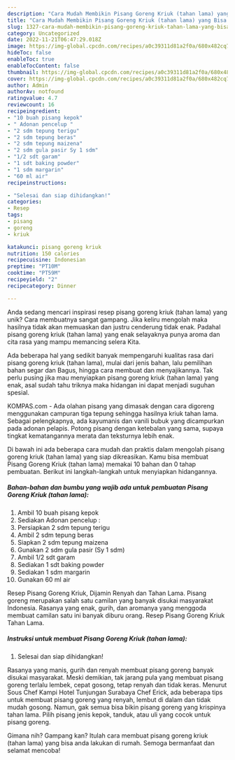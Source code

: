 ```yaml
---
description: "Cara Mudah Membikin Pisang Goreng Kriuk (tahan lama) yang Bisa Manjain Lidah"
title: "Cara Mudah Membikin Pisang Goreng Kriuk (tahan lama) yang Bisa Manjain Lidah"
slug: 1327-cara-mudah-membikin-pisang-goreng-kriuk-tahan-lama-yang-bisa-manjain-lidah
category: Uncategorized
date: 2022-11-21T06:47:29.018Z
image: https://img-global.cpcdn.com/recipes/a0c39311d81a2f0a/680x482cq70/pisang-goreng-kriuk-tahan-lama-foto-resep-utama.jpg
hideToc: false
enableToc: true
enableTocContent: false
thumbnail: https://img-global.cpcdn.com/recipes/a0c39311d81a2f0a/680x482cq70/pisang-goreng-kriuk-tahan-lama-foto-resep-utama.jpg
cover: https://img-global.cpcdn.com/recipes/a0c39311d81a2f0a/680x482cq70/pisang-goreng-kriuk-tahan-lama-foto-resep-utama.jpg
author: Admin
authorAv: notfound
ratingvalue: 4.7
reviewcount: 16
recipeingredient:
- "10 buah pisang kepok"
- " Adonan pencelup "
- "2 sdm tepung terigu"
- "2 sdm tepung beras"
- "2 sdm tepung maizena"
- "2 sdm gula pasir Sy 1 sdm"
- "1/2 sdt garam"
- "1 sdt baking powder"
- "1 sdm margarin"
- "60 ml air"
recipeinstructions:

- "Selesai dan siap dihidangkan!"
categories:
- Resep
tags:
- pisang
- goreng
- kriuk

katakunci: pisang goreng kriuk 
nutrition: 150 calories
recipecuisine: Indonesian
preptime: "PT10M"
cooktime: "PT59M"
recipeyield: "2"
recipecategory: Dinner

---
```





Anda sedang mencari inspirasi resep pisang goreng kriuk (tahan lama) yang unik? Cara membuatnya sangat gampang. Jika keliru mengolah maka hasilnya tidak akan memuaskan dan justru cenderung tidak enak. Padahal pisang goreng kriuk (tahan lama) yang enak selayaknya punya aroma dan cita rasa yang mampu memancing selera Kita.





Ada beberapa hal yang sedikit banyak mempengaruhi kualitas rasa dari pisang goreng kriuk (tahan lama), mulai dari jenis bahan, lalu pemilihan bahan segar dan Bagus, hingga cara membuat dan menyajikannya. Tak perlu pusing jika mau menyiapkan pisang goreng kriuk (tahan lama) yang enak,      asal sudah tahu triknya maka hidangan ini dapat menjadi suguhan spesial.














KOMPAS.com - Ada olahan pisang yang dimasak dengan cara digoreng menggunakan campuran tiga tepung sehingga hasilnya kriuk tahan lama. Sebagai pelengkapnya, ada kayumanis dan vanili bubuk yang dicampurkan pada adonan pelapis. Potong pisang dengan ketebalan yang sama, supaya tingkat kematangannya merata dan teksturnya lebih enak.






Di bawah ini ada beberapa cara mudah dan praktis dalam mengolah pisang goreng kriuk (tahan lama) yang siap dikreasikan. Kamu bisa membuat Pisang Goreng Kriuk (tahan lama) memakai 10 bahan dan 0 tahap pembuatan. Berikut ini langkah-langkah untuk menyiapkan hidangannya.

<!--inarticleads1-->

##### Bahan-bahan dan bumbu yang wajib ada untuk pembuatan Pisang Goreng Kriuk (tahan lama):

1. Ambil 10 buah pisang kepok
1. Sediakan  Adonan pencelup :
1. Persiapkan 2 sdm tepung terigu
1. Ambil 2 sdm tepung beras
1. Siapkan 2 sdm tepung maizena
1. Gunakan 2 sdm gula pasir (Sy 1 sdm)
1. Ambil 1/2 sdt garam
1. Sediakan 1 sdt baking powder
1. Sediakan 1 sdm margarin
1. Gunakan 60 ml air


Resep Pisang Goreng Kriuk, Dijamin Renyah dan Tahan Lama. Pisang goreng merupakan salah satu camilan yang banyak disukai masyarakat Indonesia. Rasanya yang enak, gurih, dan aromanya yang menggoda membuat camilan satu ini banyak diburu orang. Resep Pisang Goreng Kriuk Tahan Lama. 

<!--inarticleads2-->

##### Instruksi untuk membuat Pisang Goreng Kriuk (tahan lama):


1. Selesai dan siap dihidangkan!

Rasanya yang manis, gurih dan renyah membuat pisang goreng banyak disukai masyarakat. Meski demikian, tak jarang pula yang membuat pisang goreng terlalu lembek, cepat gosong, tetap renyah dan tidak keras. Menurut Sous Chef Kampi Hotel Tunjungan Surabaya Chef Erick, ada beberapa tips untuk membuat pisang goreng yang renyah, lembut di dalam dan tidak mudah gosong. Namun, gak semua bisa bikin pisang goreng yang krispinya tahan lama. Pilih pisang jenis kepok, tanduk, atau uli yang cocok untuk pisang goreng. 

Gimana nih? Gampang kan? Itulah cara membuat pisang goreng kriuk (tahan lama) yang bisa anda lakukan di rumah. Semoga bermanfaat dan selamat mencoba!
